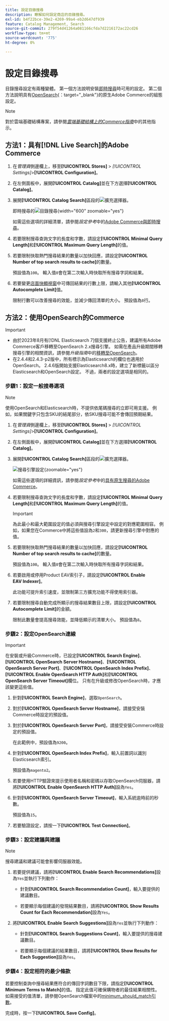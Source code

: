 ```yaml
---
title: 設定目錄搜尋
description: 瞭解如何設定商店的目錄搜尋。
exl-id: b4f22bce-39e2-4269-99a4-eb2d647df939
feature: Catalog Management, Search
source-git-commit: 279f54d41264a081166cfda7d2216172ac22cd26
workflow-type: tm+mt
source-wordcount: '775'
ht-degree: 0%

---
```


# 設定目錄搜尋

目錄搜尋設定有兩種變體。 第一個方法說明安裝[即時搜尋](https://experienceleague.adobe.com/docs/commerce-merchant-services/live-search/overview.html)時可用的設定。 第二個方法說明具有[OpenSearch](https://experienceleague.adobe.com/docs/commerce-operations/installation-guide/prerequisites/search-engine/overview.html){：target=&quot;_blank&quot;}的原生Adobe Commerce的組態設定。

>[!NOTE]
>
>對於雲端基礎結構專案，請參閱&#x200B;[_雲端基礎結構上的Commerce指南_](https://experienceleague.adobe.com/en/docs/commerce-cloud-service/user-guide/configure/service/opensearch)中的其他指示。

## 方法1：具有[!DNL Live Search]的Adobe Commerce

1. 在&#x200B;_管理員_&#x200B;側邊欄上，移至&#x200B;**[!UICONTROL Stores]** > _[!UICONTROL Settings]_>**[!UICONTROL Configuration]**。

1. 在左側面板中，展開&#x200B;**[!UICONTROL Catalog]**&#x200B;並在下方選擇&#x200B;**[!UICONTROL Catalog]**。

1. 展開&#x200B;**[!UICONTROL Catalog Search]**&#x200B;區段的![擴充選擇器](../assets/icon-display-expand.png)。

   即時搜尋的![目錄搜尋](../configuration-reference/catalog/assets/catalog-search-live-search.png){width="600" zoomable="yes"}

   如需這些選項的詳細清單，請參閱&#x200B;_設定參考_&#x200B;中的[Adobe Commerce與即時搜尋](../configuration-reference/catalog/catalog.md#adobe-commerce-with-live-search)。

1. 若要限制搜尋查詢文字的長度和字數，請設定&#x200B;**[!UICONTROL Minimal Query Length]**&#x200B;和&#x200B;**[!UICONTROL Maximum Query Length]**&#x200B;的值。

1. 若要限制快取熱門搜尋結果的數量以加快回應，請設定&#x200B;**[!UICONTROL Number of top search results to cache]**&#x200B;的數量。

   預設值為`100`。 輸入值`0`會在第二次輸入時快取所有搜尋字詞和結果。

1. 若要變更[店面快顯視窗](https://experienceleague.adobe.com/docs/commerce-merchant-services/live-search/live-search-storefront/quick-tour.html)中可傳回結果的行數上限，請輸入其他&#x200B;**[!UICONTROL Autocomplete Limit]**&#x200B;值。

   限制行數可以改善搜尋的效能，並減少傳回清單的大小。 預設值為`8`行。

## 方法2：使用OpenSearch的Commerce

>[!IMPORTANT]
>
>- 由於2023年8月有[!DNL Elasticsearch 7]個支援終止公告，建議所有Adobe Commerce客戶移轉至OpenSearch 2.x搜尋引擎。 如需在產品升級期間移轉搜尋引擎的相關資訊，請參閱&#x200B;_升級指南_&#x200B;中的[移轉至OpenSearch](https://experienceleague.adobe.com/docs/commerce-operations/upgrade-guide/prepare/opensearch-migration.html)。
>- 在2.4.4和2.4.3-p2版中，所有標示為Elasticsearch的欄位也適用於OpenSearch。 2.4.6版開始支援Elasticsearch8.x時，建立了新標籤以區分Elasticsearch和OpenSearch設定。 不過，兩者的設定選項是相同的。

### 步驟1：設定一般搜尋選項

>[!NOTE]
>
>使用OpenSearch和Elasticsearch時，不提供依尾碼搜尋的立即可用支援。 例如，如果關鍵字只包含SKU的結尾部分，依SKU搜尋可能不會傳回預期結果。

1. 在&#x200B;_管理員_&#x200B;側邊欄上，移至&#x200B;**[!UICONTROL Stores]** > _[!UICONTROL Settings]_>**[!UICONTROL Configuration]**。

1. 在左側面板中，展開&#x200B;**[!UICONTROL Catalog]**&#x200B;並在下方選擇&#x200B;**[!UICONTROL Catalog]**。

1. 展開&#x200B;**[!UICONTROL Catalog Search]**&#x200B;區段的![擴充選擇器](../assets/icon-display-expand.png)。

   ![搜尋引擎設定](../configuration-reference/catalog/assets/catalog-search-opensearch.png){zoomable="yes"}

   如需這些選項的詳細資訊，請參閱&#x200B;_設定參考_&#x200B;中的[具有原生搜尋的Adobe Commerce](../configuration-reference/catalog/catalog.md#adobe-commerce-with-native-search)。

1. 若要限制搜尋查詢文字的長度和字數，請設定&#x200B;**[!UICONTROL Minimal Query Length]**&#x200B;和&#x200B;**[!UICONTROL Maximum Query Length]**&#x200B;的值。

   >[!IMPORTANT]
   >
   >為此最小和最大範圍設定的值必須與搜尋引擎設定中設定的對應範圍相容。 例如，如果您在Commerce中將這些值設為`2`和`300`，請更新搜尋引擎中對應的值。

1. 若要限制快取熱門搜尋結果的數量以加快回應，請設定&#x200B;**[!UICONTROL Number of top search results to cache]**&#x200B;的數量。

   預設值為`100`。 輸入值`0`會在第二次輸入時快取所有搜尋字詞和結果。

1. 若要啟用或停用Product EAV索引子，請設定&#x200B;**[!UICONTROL Enable EAV Indexer]**。

   此功能可提升索引速度，並限制第三方擴充功能不得使用索引器。

1. 若要限制搜尋自動完成所顯示的搜尋結果數目上限，請設定&#x200B;**[!UICONTROL Autocomplete Limit]**&#x200B;的金額。

   限制此數量會提高搜尋效能，並降低顯示的清單大小。 預設值為`8`。

### 步驟2：設定OpenSearch連線

>[!IMPORTANT]
>
>在安裝或升級Commerce時，已設定&#x200B;**[!UICONTROL Search Engine]**、**[!UICONTROL OpenSearch Server Hostname]**、**[!UICONTROL OpenSearch Server Port]**、**[!UICONTROL OpenSearch Index Prefix]**、**[!UICONTROL Enable OpenSearch HTTP Auth]**&#x200B;和&#x200B;**[!UICONTROL OpenSearch Server Timeout]**&#x200B;欄位。 只有在升級或修改OpenSearch時，才應該變更這些值。

1. 針對&#x200B;**[!UICONTROL Search Engine]**，選取`OpenSearch`。

1. 對於&#x200B;**[!UICONTROL OpenSearch Server Hostname]**，請接受安裝Commerce時設定的預設值。

1. 對於&#x200B;**[!UICONTROL OpenSearch Server Port]**，請接受安裝Commerce時設定的預設值。

   在此範例中，預設值為`9200`。

1. 針對&#x200B;**[!UICONTROL OpenSearch Index Prefix]**，輸入前置詞以識別Elasticsearch索引。

   預設值為`magento2`。

1. 若要使用HTTP驗證來提示使用者名稱和密碼以存取OpenSearch伺服器，請將&#x200B;**[!UICONTROL Enable OpenSearch HTTP Auth]**&#x200B;設為`Yes`。

1. 針對&#x200B;**[!UICONTROL OpenSearch Server Timeout]**，輸入系統逾時前的秒數。

   預設值為`15`。

1. 若要驗證設定，請按一下&#x200B;**[!UICONTROL Test Connection]**。

### 步驟3：設定建議與建議

>[!NOTE]
>
>搜尋建議和建議可能會影響伺服器效能。

1. 若要提供建議，請將&#x200B;**[!UICONTROL Enable Search Recommendations]**&#x200B;設為`Yes`並執行下列動作：

   - 針對&#x200B;**[!UICONTROL Search Recommendation Count]**，輸入要提供的建議數目。

   - 若要顯示每個建議的發現結果數目，請將&#x200B;**[!UICONTROL Show Results Count for Each Recommendation]**&#x200B;設為`Yes`。

1. 將&#x200B;**[!UICONTROL Enable Search Suggestions]**&#x200B;設為`Yes`並執行下列動作：

   - 針對&#x200B;**[!UICONTROL Search Suggestions Count]**，輸入要提供的搜尋建議數目。

   - 若要顯示每個建議的結果數目，請將&#x200B;**[!UICONTROL Show Results for Each Suggestion]**&#x200B;設為`Yes`。

### 步驟4：設定相符的最少條款

若要控制查詢中搜尋結果應符合的傳回字詞數目下限，請指定&#x200B;**[!UICONTROL Minimum Terms to Match]**&#x200B;的值。 指定此值可確保購物者的最佳結果相關性。 如需接受的值清單，請參閱OpenSearch檔案中的[minimum_should_match引數](https://opensearch.org/docs/latest/query-dsl/minimum-should-match/)。

完成時，按一下&#x200B;**[!UICONTROL Save Config]**。
